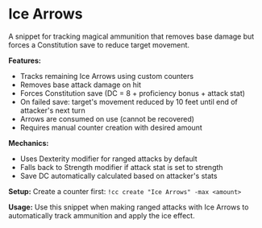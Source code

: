 # Ice Arrows

A snippet for tracking magical ammunition that removes base damage but forces a Constitution save to reduce target movement.

**Features:**
- Tracks remaining Ice Arrows using custom counters
- Removes base attack damage on hit
- Forces Constitution save (DC = 8 + proficiency bonus + attack stat)
- On failed save: target's movement reduced by 10 feet until end of attacker's next turn
- Arrows are consumed on use (cannot be recovered)
- Requires manual counter creation with desired amount

**Mechanics:**
- Uses Dexterity modifier for ranged attacks by default
- Falls back to Strength modifier if attack stat is set to strength
- Save DC automatically calculated based on attacker's stats

**Setup:** 
Create a counter first: `!cc create "Ice Arrows" -max <amount>`

**Usage:** 
Use this snippet when making ranged attacks with Ice Arrows to automatically track ammunition and apply the ice effect.